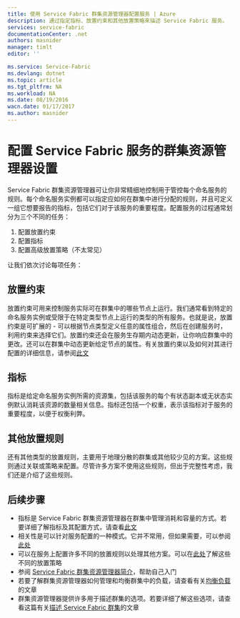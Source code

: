 ```yaml
---
title: 使用 Service Fabric 群集资源管理器配置服务 | Azure
description: 通过指定指标、放置约束和其他放置策略来描述 Service Fabric 服务。
services: service-fabric
documentationCenter: .net
authors: masnider
manager: timlt
editor: ''

ms.service: Service-Fabric
ms.devlang: dotnet
ms.topic: article
ms.tgt_pltfrm: NA
ms.workload: NA
ms.date: 08/19/2016
wacn.date: 01/17/2017
ms.author: masnider
---
```


# 配置 Service Fabric 服务的群集资源管理器设置
Service Fabric 群集资源管理器可让你非常精细地控制用于管控每个命名服务的规则。每个命名服务实例都可以指定应如何在群集中进行分配的规则，并且可定义一组它想要报告的指标，包括它们对于该服务的重要程度。配置服务的过程通常划分为三个不同的任务：

1. 配置放置约束
2. 配置指标
3. 配置高级放置策略（不太常见）

让我们依次讨论每项任务：

## 放置约束
放置约束可用来控制服务实际可在群集中的哪些节点上运行。我们通常看到特定的命名服务实例或受限于在特定类型节点上运行的类型的所有服务。也就是说，放置约束是可扩展的 - 可以根据节点类型定义任意的属性组合，然后在创建服务时，利用约束来选择它们。放置约束还会在服务生存期内动态更新，让你响应群集中的更改。还可以在群集中动态更新给定节点的属性。有关放置约束以及如何对其进行配置的详细信息，请参阅[此文](./service-fabric-cluster-resource-manager-cluster-description.md#placement-constraints-and-node-properties)

## 指标
指标是给定命名服务实例所需的资源集，包括该服务的每个有状态副本或无状态实例默认消耗该资源的数量相关信息。指标还包括一个权重，表示该指标对于服务的重要程度，以便于权衡利弊。

## 其他放置规则
还有其他类型的放置规则，主要用于地理分散的群集或其他较少见的方案。这些规则通过关联或策略来配置。尽管许多方案不使用这些规则，但出于完整性考虑，我们还是介绍了这些规则。

## 后续步骤
- 指标是 Service Fabric 群集资源管理器在群集中管理消耗和容量的方式。若要详细了解指标及其配置方式，请查看[此文](./service-fabric-cluster-resource-manager-metrics.md)
- 相关性是可以针对服务配置的一种模式。它并不常用，但如果需要，可以参阅[此处](./service-fabric-cluster-resource-manager-advanced-placement-rules-affinity.md)
- 可以在服务上配置许多不同的放置规则以处理其他方案。可以在[此处](./service-fabric-cluster-resource-manager-advanced-placement-rules-placement-policies.md)了解这些不同的放置策略
- 参阅 [Service Fabric 群集资源管理器简介](./service-fabric-cluster-resource-manager-introduction.md)，帮助自己入门
- 若要了解群集资源管理器如何管理和均衡群集中的负载，请查看有关[均衡负载](./service-fabric-cluster-resource-manager-balancing.md)的文章
- 群集资源管理器提供许多用于描述群集的选项。若要详细了解这些选项，请查看这篇有关[描述 Service Fabric 群集](./service-fabric-cluster-resource-manager-cluster-description.md)的文章

<!---HONumber=Mooncake_Quality_Review_0117_2017-->